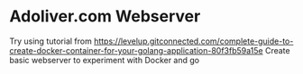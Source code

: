 # Adoliver.com Webserver
Try using tutorial from https://levelup.gitconnected.com/complete-guide-to-create-docker-container-for-your-golang-application-80f3fb59a15e
Create basic webserver to experiment with Docker and go
